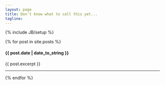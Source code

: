 ```yaml
---
layout: page
title: Don't know what to call this yet...
tagline: 
---
```

{% include JB/setup %}




{% for post in site.posts %}
<h4>{{ post.date | date_to_string }}</h4>
      {{ post.excerpt }}
<hr>
{% endfor %}


    


